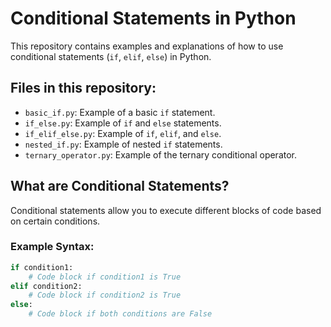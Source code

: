 # Conditional Statements in Python

This repository contains examples and explanations of how to use conditional statements (`if`, `elif`, `else`) in Python.

## Files in this repository:

- `basic_if.py`: Example of a basic `if` statement.
- `if_else.py`: Example of `if` and `else` statements.
- `if_elif_else.py`: Example of `if`, `elif`, and `else`.
- `nested_if.py`: Example of nested `if` statements.
- `ternary_operator.py`: Example of the ternary conditional operator.

## What are Conditional Statements?

Conditional statements allow you to execute different blocks of code based on certain conditions.

### Example Syntax:
```python
if condition1:
    # Code block if condition1 is True
elif condition2:
    # Code block if condition2 is True
else:
    # Code block if both conditions are False
